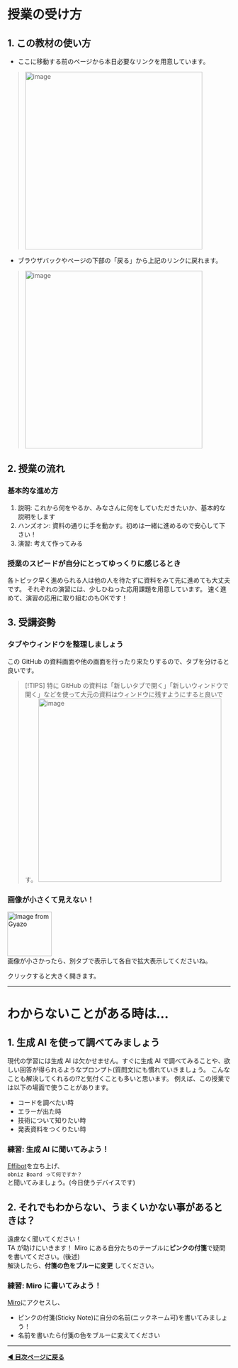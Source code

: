 # 授業の受け方

## 1. この教材の使い方 
- ここに移動する前のページから本日必要なリンクを用意しています。
> <img width="400" alt="image" src="https://github.com/user-attachments/assets/c66fe18c-05e6-4e48-94b9-09740fe6c233" />

- ブラウザバックやページの下部の「戻る」から上記のリンクに戻れます。
> <img width="400" alt="image" src="https://github.com/user-attachments/assets/31bd17c6-bfd4-40c6-b929-d7ef22100710" />

## 2. 授業の流れ
### 基本的な進め方  
 1. 説明: これから何をやるか、みなさんに何をしていただきたいか、基本的な説明をします
 2. ハンズオン: 資料の通りに手を動かす。初めは一緒に進めるので安心して下さい！  
 3. 演習: 考えて作ってみる

### 授業のスピードが自分にとってゆっくりに感じるとき

各トピック早く進められる人は他の人を待たずに資料をみて先に進めても大丈夫です。
それぞれの演習には、少しひねった応用課題を用意しています。
速く進めて、演習の応用に取り組むのもOKです！

## 3. 受講姿勢   

### タブやウィンドウを整理しましょう  
この GitHub の資料画面や他の画面を行ったり来たりするので、タブを分けると良いです。
> [!TIPS]
> 特に GitHub の資料は「新しいタブで開く」「新しいウィンドウで開く」などを使って大元の資料はウィンドウに残すようにすると良いです。
> <img width="413" alt="image" src="https://github.com/user-attachments/assets/42010731-7800-47a3-9b1f-647d165f7a0b" />

### 画像が小さくて見えない！
<a href="https://gyazo.com/1f91a73b903896741c8c1f11ac5734a3"><img src="https://i.gyazo.com/1f91a73b903896741c8c1f11ac5734a3.png" alt="Image from Gyazo" width="100"/></a>  
画像が小さかったら、別タブで表示して各自で拡大表示してくださいね。
  
クリックすると大きく開きます。
   
---- 
  
# わからないことがある時は...   

## 1. 生成 AI を使って調べてみましょう 
 現代の学習には生成 AI は欠かせません。すぐに生成 AI で調べてみることや、欲しい回答が得られるようなプロンプト(質問文)にも慣れていきましょう。
 こんなことも解決してくれるの!?と気付くことも多いと思います。
 例えば、この授業では以下の場面で使うことがあります。  
  - コードを調べたい時
  - エラーが出た時
  - 技術について知りたい時
  - 発表資料をつくりたい時

### 練習: 生成 AI に聞いてみよう！ 

[Effibot]()を立ち上げ、  
`obniz Board って何ですか？`  
と聞いてみましょう。(今日使うデバイスです)
  
## 2. それでもわからない、うまくいかない事があるときは？   
遠慮なく聞いてください！  
TA が助けにいきます！ 
Miro にある自分たちのテーブルに**ピンクの付箋**で疑問を書いてください。(後述)  
解決したら、**付箋の色をブルーに変更** してください。

### 練習: Miro に書いてみよう！  
[Miro](https://miro.com/app/board/uXjVKPW27-k=/)にアクセスし、
- ピンクの付箋(Sticky Note)に自分の名前(ニックネーム可)を書いてみましょう！
- 名前を書いたら付箋の色をブルーに変えてください
    

----

**[◀ 目次ページに戻る](../readme.md)**
